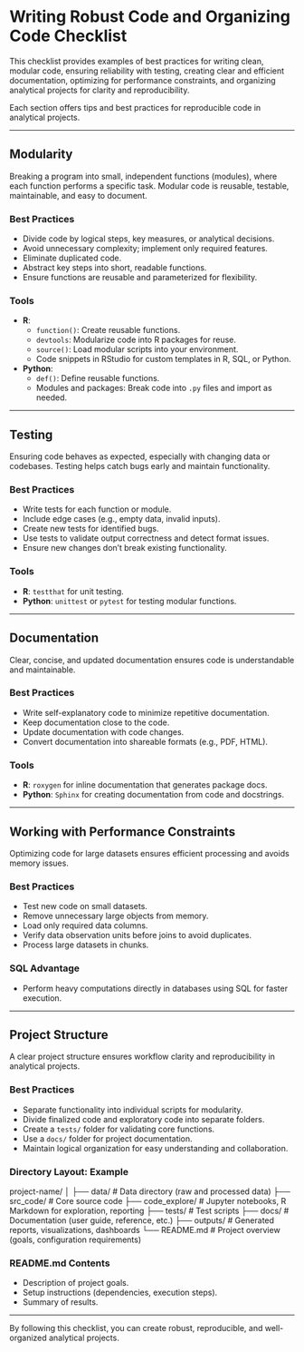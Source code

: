 # Writing Robust Code and Organizing Code Checklist

This checklist provides examples of best practices for writing clean, modular code, ensuring reliability with testing, creating clear and efficient documentation, optimizing for performance constraints, and organizing analytical projects for clarity and reproducibility.

Each section offers tips and best practices for reproducible code in analytical projects.

---

## **Modularity**
Breaking a program into small, independent functions (modules), where each function performs a specific task. Modular code is reusable, testable, maintainable, and easy to document.

### **Best Practices**
- Divide code by logical steps, key measures, or analytical decisions.
- Avoid unnecessary complexity; implement only required features.
- Eliminate duplicated code.
- Abstract key steps into short, readable functions.
- Ensure functions are reusable and parameterized for flexibility.

### **Tools**
- **R**: 
  - `function()`: Create reusable functions.
  - `devtools`: Modularize code into R packages for reuse.
  - `source()`: Load modular scripts into your environment.
  - Code snippets in RStudio for custom templates in R, SQL, or Python.
- **Python**:
  - `def()`: Define reusable functions.
  - Modules and packages: Break code into `.py` files and import as needed.

---

## **Testing**
Ensuring code behaves as expected, especially with changing data or codebases. Testing helps catch bugs early and maintain functionality.

### **Best Practices**
- Write tests for each function or module.
- Include edge cases (e.g., empty data, invalid inputs).
- Create new tests for identified bugs.
- Use tests to validate output correctness and detect format issues.
- Ensure new changes don’t break existing functionality.

### **Tools**
- **R**: `testthat` for unit testing.
- **Python**: `unittest` or `pytest` for testing modular functions.

---

## **Documentation**
Clear, concise, and updated documentation ensures code is understandable and maintainable.

### **Best Practices**
- Write self-explanatory code to minimize repetitive documentation.
- Keep documentation close to the code.
- Update documentation with code changes.
- Convert documentation into shareable formats (e.g., PDF, HTML).

### **Tools**
- **R**: `roxygen` for inline documentation that generates package docs.
- **Python**: `Sphinx` for creating documentation from code and docstrings.

---

## **Working with Performance Constraints**
Optimizing code for large datasets ensures efficient processing and avoids memory issues.

### **Best Practices**
- Test new code on small datasets.
- Remove unnecessary large objects from memory.
- Load only required data columns.
- Verify data observation units before joins to avoid duplicates.
- Process large datasets in chunks.

### **SQL Advantage**
- Perform heavy computations directly in databases using SQL for faster execution.

---

## **Project Structure**
A clear project structure ensures workflow clarity and reproducibility in analytical projects.

### **Best Practices**
- Separate functionality into individual scripts for modularity.
- Divide finalized code and exploratory code into separate folders.
- Create a `tests/` folder for validating core functions.
- Use a `docs/` folder for project documentation.
- Maintain logical organization for easy understanding and collaboration.

### **Directory Layout: Example**
project-name/
│
├── data/           # Data directory (raw and processed data)
├── src_code/       # Core source code
├── code_explore/   # Jupyter notebooks, R Markdown for exploration, reporting
├── tests/          # Test scripts
├── docs/           # Documentation (user guide, reference, etc.)
├── outputs/        # Generated reports, visualizations, dashboards
└── README.md       # Project overview (goals, configuration requirements)

### **README.md Contents**
- Description of project goals.
- Setup instructions (dependencies, execution steps).
- Summary of results.

---

By following this checklist, you can create robust, reproducible, and well-organized analytical projects.
